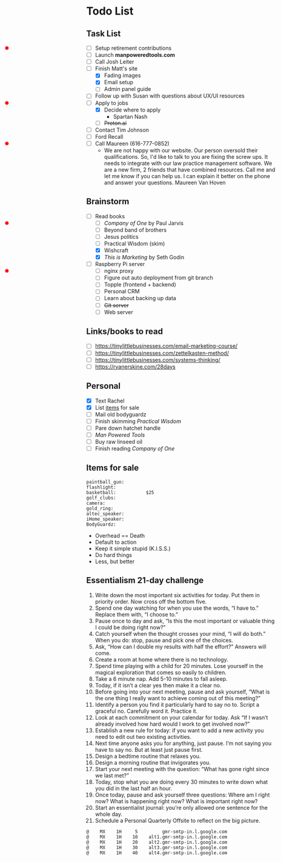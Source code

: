 # Todo List

## Task List

- [ ] <star/>Setup retirement contributions
- [ ] Launch **manpoweredtools.com**
- [ ] Call Josh Leiter
- [ ] Finish Matt's site
  - [x] Fading images
  - [x] <star/>Email setup
  - [ ] Admin panel guide
- [ ] Follow up with Susan with questions about UX/UI resources
- [ ] <star/>Apply to jobs
  - [x] Decide where to apply
    - Spartan Nash
  - [ ] ~~Proton.ai~~
- [ ] Contact Tim Johnson
- [ ] Ford Recall
- [ ] <star/>Call Maureen (616-777-0852)
  - We are not happy with our website. Our person oversold their qualifications.   So, I'd like to talk to you are fixing the screw ups. It needs to integrate with our law practice management software. We are a new firm, 2 friends that have combined resources. Call me and let me know if you can help us. I can explain it better on the phone and answer your questions. Maureen Van Hoven

## Brainstorm

- [ ] Read books
  - [ ] <star/>_Company of One_ by Paul Jarvis
  - [ ] Beyond band of brothers
  - [ ] Jesus politics
  - [ ] Practical Wisdom (skim)
  - [x] Wishcraft
  - [x] _This is Marketing_ by Seth Godin
- [ ] Raspberry Pi server
  - [ ] <star/>nginx proxy
  - [ ] Figure out auto deployment from git branch
  - [ ] Topple (frontend + backend)
  - [ ] Personal CRM
  - [ ] Learn about backing up data
  - [ ] ~~Git server~~
  - [ ] Web server

## Links/books to read

- [ ] https://tinylittlebusinesses.com/email-marketing-course/
- [ ] https://tinylittlebusinesses.com/zettelkasten-method/
- [ ] https://tinylittlebusinesses.com/systems-thinking/
- [ ] https://ryanerskine.com/28days

## Personal

- [x] Text Rachel
- [x] List [items](#items-for-sale) for sale
- [ ] Mail old bodyguardz
- [ ] Finish skimming _Practical Wisdom_
- [ ] Pare down hatchet handle
- [ ] _Man Powered Tools_
- [ ] Buy raw linseed oil
- [ ] Finish reading _Company of One_

## Items for sale

```text
paintball_gun:           
flashlight:              
basketball:           $25
golf_clubs:              
camera:                  
gold_ring:               
altec_speaker:           
iHome_speaker:           
BodyGuardz:              
```

- Overhead == Death
- Default to action
- Keep it simple stupid (K.I.S.S.)
- Do hard things
- Less, but better

## Essentialism 21-day challenge

1. Write down the most important six activities for today. Put them in priority order. Now cross off the bottom five.
2. Spend one day watching for when you use the words, “I have to.” Replace them with, “I choose to.”
3. Pause once to day and ask, “Is this the most important or valuable thing I could be doing right now?”
4. Catch yourself when the thought crosses your mind, “I will do both.” When you do: stop, pause and pick one of the choices.
5. Ask, “How can I double my results with half the effort?” Answers will come.
6. Create a room at home where there is no technology.
7. Spend time playing with a child for 20 minutes. Lose yourself in the magical exploration that comes so easily to children.
8. Take a 6 minute nap. Add 5-10 minutes to fall asleep.
9. Today, if it isn’t a clear yes then make it a clear no.
10. Before going into your next meeting, pause and ask yourself, “What is the one thing I really want to achieve coming out of this meeting?”
11. Identify a person you find it particularly hard to say no to. Script a graceful no. Carefully word it. Practice it.
12. Look at each commitment on your calendar for today. Ask “If I wasn’t already involved how hard would I work to get involved now?”
13. Establish a new rule for today: if you want to add a new activity you need to edit out two existing activities.
14. Next time anyone asks you for anything, just pause. I’m not saying you have to say no. But at least just pause first.
15. Design a bedtime routine that relaxes you.
16. Design a morning routine that invigorates you.
17. Start your next meeting with the question: “What has gone right since we last met?”
18. Today, stop what you are doing every 30 minutes to write down what you did in the last half an hour.
19. Once today, pause and ask yourself three questions: Where am I right now? What is happening right now? What is important right now?
20. Start an essentialist journal: you’re only allowed one sentence for the whole day.
21. Schedule a Personal Quarterly Offsite to reflect on the big picture.

```text
@    MX    1H     5         gmr-smtp-in.l.google.com
@    MX    1H    10    alt1.gmr-smtp-in.l.google.com
@    MX    1H    20    alt2.gmr-smtp-in.l.google.com
@    MX    1H    30    alt3.gmr-smtp-in.l.google.com
@    MX    1H    40    alt4.gmr-smtp-in.l.google.com
```


<style>
input[type=checkbox]:not([checked]) + star::before {
  position: absolute;
  left: 0.75rem;
  content: "✹";
  color: red;
  font-weight: bolder;
}
input[type=checkbox]:not([checked]) + star[two]::before {
  content: "✹✹";
  font-size: 0.75rem;
}
</style>
